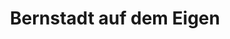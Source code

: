 ---
title: Bernstadt auf dem Eigen
url: /bernstadt-auf-dem-eigen/
latitude: 51.049
longitude: 14.826
---